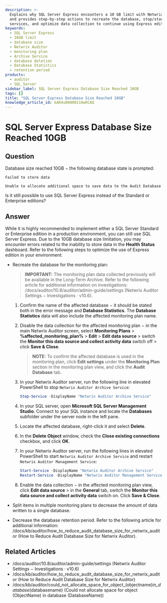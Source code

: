 ```yaml
---
description: >-
  Explains why SQL Server Express encounters a 10 GB limit with Netwrix Auditor
  and provides step-by-step actions to recreate the database, stop/start
  services, and optimize data collection to continue using Express edition.
keywords:
  - SQL Server Express
  - 10GB limit
  - database size
  - Netwrix Auditor
  - monitoring plan
  - Archive Service
  - database deletion
  - Database Statistics
  - retention period
products:
  - auditor
  - SQL_Server
sidebar_label: SQL Server Express Database Size Reached 10GB
tags: []
title: "SQL Server Express Database Size Reached 10GB"
knowledge_article_id: kA04u00000110wRCAQ
---
```


# SQL Server Express Database Size Reached 10GB

## Question

Database size reached 10GB − the following database state is prompted:

```
Failed to store data
```

```
Unable to allocate additional space to save data to the Audit Database
```

Is it still possible to use SQL Server Express instead of the Standard or Enterprise editions?

## Answer

While it is highly recommended to implement either a SQL Server Standard or Enterprise edition in a production environment, you can still use SQL Server Express. Due to the 10GB database size limitation, you may encounter errors related to the inability to store data in the **Health Status** dashboard. Refer to the following steps to optimize the use of Express edition in your environment:

- Recreate the database for the monitoring plan:

  > **IMPORTANT:** The monitoring plan data collected previously will be available in the Long-Term Archive. Refer to the following article for additional information on investigations: /docs/auditor/10.8/auditor/admin-guide/settings (Netwrix Auditor Settings − Investigations · v10.6).

  1. Confirm the name of the affected database − it should be stated both in the error message and **Database Statistics**. The **Database Statistics** data will also include the affected monitoring plan name.
  2. Disable the data collection for the affected monitoring plan − in the main Netwrix Auditor screen, select **Monitoring Plans** > **%affected_monitoring_plan%** > **Edit** > **Edit data source** > switch the **Monitor this data source and collect activity data** switch off > click **Save & Close**.

     > **NOTE:** To confirm the affected database is used in the monitoring plan, click **Edit settings** under the **Monitoring Plan** section in the monitoring plan view, and click the **Audit Database** tab.
  3. In your Netwrix Auditor server, run the following line in elevated PowerShell to stop `Netwrix Auditor Archive Service`:

     ```powershell
     Stop-Service -DisplayName "Netwrix Auditor Archive Service"
     ```
  4. In your SQL server, open **Microsoft SQL Server Management Studio**. Connect to your SQL instance and locate the **Databases** subfolder under the server node in the left pane.
  5. Locate the affected database, right-click it and select **Delete**.
  6. In the **Delete Object** window, check the **Close existing connections** checkbox, and click **OK**.
  7. In your Netwrix Auditor server, run the following lines in elevated PowerShell to start `Netwrix Auditor Archive Service` and restart `Netwrix Auditor Management Service`:

     ```powershell
     Start-Service -DisplayName "Netwrix Auditor Archive Service"
     Restart-Service -DisplayName "Netwrix Auditor Management Service"
     ```
  8. Enable the data collection − in the affected monitoring plan view, click **Edit data source** > in the **General** tab, switch the **Monitor this data source and collect activity data** switch on. Click **Save & Close**.

- Split items in multiple monitoring plans to decrease the amount of data written to a single database.

- Decrease the database retention period. Refer to the following article for additional information: /docs/kb/auditor/how_to_reduce_audit_database_size_for_netwrix_auditor (How to Reduce Audit Database Size for Netwrix Auditor).

## Related Articles

- /docs/auditor/10.8/auditor/admin-guide/settings (Netwrix Auditor Settings − Investigations · v10.6)
- /docs/kb/auditor/how_to_reduce_audit_database_size_for_netwrix_auditor (How to Reduce Audit Database Size for Netwrix Auditor)
- /docs/kb/auditor/could_not_allocate_space_for_object_(objectname)_in_database_(databasename) (Could not allocate space for object (ObjectName) in database (DatabaseName))
